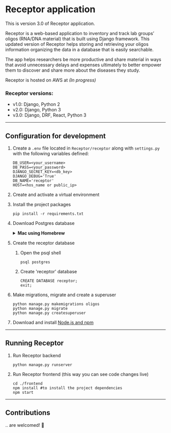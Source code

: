 # Receptor application

This is version 3.0 of Receptor application.

Receptor is a web-based application to inventory and track lab groups’ oligos (RNA/DNA material) that is built using Django framework. This updated version of Receptor helps storing and retrieving your oligos information organizing the data in a database that is easily searchable.

The app helps researchers be more productive and share material in ways that avoid unnecessary delays and expenses ultimately to better empower them to discover and share more about the diseases they study.

Receptor is hosted on AWS at *(In progress)*

### Receptor versions:
  - v1.0: Django, Python 2
  - v2.0: Django, Python 3
  - v3.0: Django, DRF, React, Python 3

---

## Configuration for development

1. Create a `.env` file located in `Receptor/receptor` along with `settings.py` with the following variables defined:
     ```
     DB_USER=<your_username>
     DB_PASS=<your_password>
     DJANGO_SECRET_KEY=<db_key>
     DJANGO_DEBUG='True'
     DB_NAME='receptor'
     HOST=<hos_name or public_ip>
     ```

2. Create and activate a virtual environment

3. Install the project packages
     ```
     pip install -r requirements.txt
     ```

4. Download Postgres database

    <details><summary><b>Mac using Homebrew</b></summary>

    1. Download [Homebrew](https://brew.sh/)
    2. Install postgres
         ```
         brew install postgresql
         ```
    3. Start postgres
         ```
         brew services start postgresql
         ```
    </details>

5. Create the receptor database
    1. Open the psql shell
        ```
        psql postgres
        ```
    2. Create 'receptor' database
        ```
        CREATE DATABASE receptor;
        exit;
        ```

6. Make migrations, migrate and create a superuser
     ```
     python manage.py makemigrations oligos
     python manage.py migrate
     python manage.py createsuperuser
    ```

7. Download and install [Node.js and npm](https://docs.npmjs.com/downloading-and-installing-node-js-and-npm)

---

## Running Receptor

1. Run Receptor backend
     ```
     python manage.py runserver
     ```

2. Run Receptor frontend (this way you can see code changes live)
     ```
     cd ./frontend
     npm install #to install the project dependencies
     npm start
     ```

---


## Contributions

.. are welcomed! 🤝
